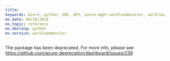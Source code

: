 ```yaml
---
title: 
keywords: Azure, python, SDK, API, azure-mgmt-workloadmonitor, workloadmonitor
ms.date: 04/19/2024
ms.topic: reference
ms.devlang: python
ms.service: workloadmonitor
---
```

The package has been deprecated. For more info, please see https://github.com/azure-deprecation/dashboard/issues/239

